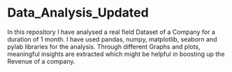 # Data_Analysis_Updated
In this repository I have analysed a real field Dataset of a Company for a duration of 1 month. I have used pandas, numpy, matplotlib, seaborn and pylab libraries for the analysis. Through different Graphs and plots, meaningful insights are extracted which might be helpful in boosting up the Revenue of a company.
